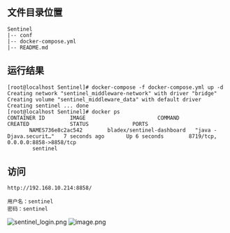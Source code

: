 ## 文件目录位置
```
Sentinel
|-- conf 
|-- docker-compose.yml
|-- README.md

```


## 运行结果
```
[root@localhost Sentinel]# docker-compose -f docker-compose.yml up -d 
Creating network "sentinel_middleware-network" with driver "bridge"
Creating volume "sentinel_middleware_data" with default driver
Creating sentinel ... done
[root@localhost Sentinel]# docker ps
CONTAINER ID        IMAGE                       COMMAND                  CREATED             STATUS              PORTS                                       
       NAMES736e8c2ac542        bladex/sentinel-dashboard   "java -Djava.securit…"   7 seconds ago       Up 6 seconds        8719/tcp, 0.0.0.0:8858->8858/tcp           
        sentinel
```

## 访问
```
http://192.168.10.214:8858/

用户名：sentinel
密码：sentinel
```
![sentinel_login.png](https://cdn.nlark.com/yuque/0/2021/png/1429632/1640675337746-b5161454-f332-4f01-bd24-636b86778db5.png#clientId=u7a42fef3-4cb9-4&crop=0&crop=0&crop=1&crop=1&from=paste&height=503&id=uab9009d3&margin=%5Bobject%20Object%5D&name=sentinel_login.png&originHeight=503&originWidth=821&originalType=binary&ratio=1&rotation=0&showTitle=false&size=26806&status=done&style=none&taskId=uc0356acc-a851-48cc-a217-9e3cd5690f2&title=&width=821)
![image.png](https://cdn.nlark.com/yuque/0/2021/png/1429632/1640675477073-af07b6ea-db84-470b-b76c-714482630dcd.png#clientId=u0feeb98d-ec3c-4&crop=0&crop=0&crop=1&crop=1&from=paste&height=689&id=u7de4f22b&margin=%5Bobject%20Object%5D&name=image.png&originHeight=689&originWidth=1897&originalType=binary&ratio=1&rotation=0&showTitle=false&size=154449&status=done&style=none&taskId=ud0baae40-a5f9-4941-82db-e03a02db25e&title=&width=1897)